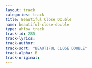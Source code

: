 ```yaml
---
layout: track
categories: track
title: Beautiful Close Double
name: beautiful-close-double
type: ahfow_track
track-id: 285
track-lyrics: 
track-author: 
track-sort: "BEAUTIFUL CLOSE DOUBLE"
track-alpha: B
track-original: 
---
```

